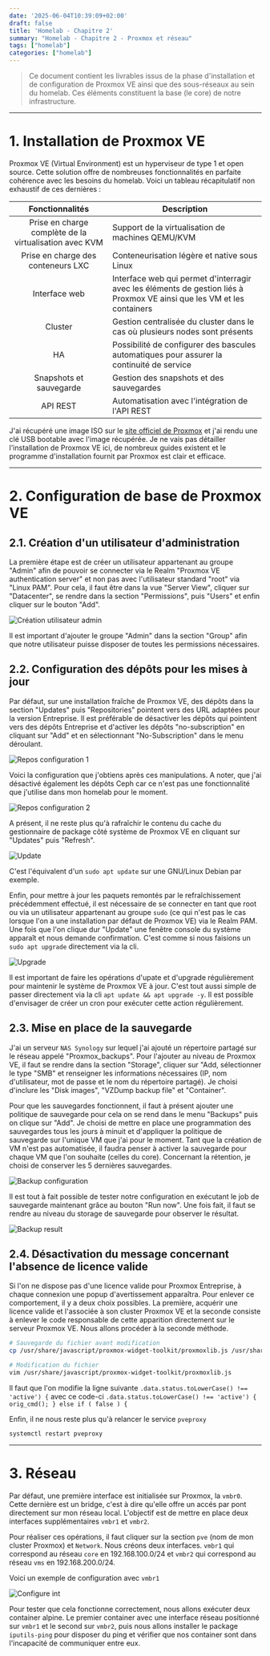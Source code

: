 ```yaml
---
date: '2025-06-04T10:39:09+02:00'
draft: false
title: 'Homelab - Chapitre 2'
summary: "Homelab - Chapitre 2 - Proxmox et réseau"
tags: ["homelab"]
categories: ["homelab"]
---
```


> Ce document contient les livrables issus de la phase d'installation et de configuration de Proxmox VE ainsi que des sous-réseaux au sein du homelab. Ces éléments constituent la base (le core) de notre infrastructure.

---

# 1. Installation de Proxmox VE

Proxmox VE (Virtual Environment) est un hyperviseur de type 1 et open source. Cette solution offre de nombreuses fonctionnalités en parfaite cohérence avec les besoins du homelab. Voici un tableau récapitulatif non exhaustif de ces dernières :

| Fonctionnalités      | Description      |
|:-:    |---    |
| Prise en charge complète de la virtualisation avec KVM     | Support de la virtualisation de machines QEMU/KVM     |
| Prise en charge des conteneurs LXC     | Conteneurisation légère et native sous Linux    |
| Interface web     | Interface web qui permet d'interragir avec les éléments de gestion liés à Proxmox VE ainsi que les VM et les containers     |
| Cluster     | Gestion centralisée du cluster dans le cas où plusieurs nodes sont présents    |
| HA     | Possibilité de configurer des bascules automatiques pour assurer la continuité de service     |
| Snapshots et sauvegarde     | Gestion des snapshots et des sauvegardes    |
| API REST    | Automatisation avec l'intégration de l'API REST    |

J'ai récupéré une image ISO sur le [site officiel de Proxmox](https://www.proxmox.com/en/) et j'ai rendu une clé USB bootable avec l'image récupérée. Je ne vais pas détailler l'installation de Proxmox VE ici, de nombreux guides existent et le programme d'installation fournit par Proxmox est clair et efficace.

---

# 2. Configuration de base de Proxmox VE

## 2.1. Création d'un utilisateur d'administration

La première étape est de créer un utilisateur appartenant au groupe "Admin" afin de pouvoir se connecter via le Realm "Proxmox VE authentication server" et non pas avec l'utilisateur standard "root" via "Linux PAM". Pour cela, il faut être dans la vue "Server View", cliquer sur "Datacenter", se rendre dans la section "Permissions", puis "Users" et enfin cliquer sur le bouton "Add".

![Création utilisateur admin](/images/creation_utilisateur_admin.png)

Il est important d'ajouter le groupe "Admin" dans la section "Group" afin que notre utilisateur puisse disposer de toutes les permissions nécessaires.

## 2.2. Configuration des dépôts pour les mises à jour

Par défaut, sur une installation fraîche de Proxmox VE, des dépôts dans la section "Updates" puis "Repositories" pointent vers des URL adaptées pour la version Entreprise. 
Il est préférable de désactiver les dépôts qui pointent vers des dépôts Entreprise et d'activer les dépôts "no-subscription" en cliquant sur "Add" et en sélectionnant "No-Subscription" dans le menu déroulant.

![Repos configuration 1](/images/repos-configuration-1.png)

Voici la configuration que j'obtiens après ces manipulations. A noter, que j'ai désactivé également les dépôts Ceph car ce n'est pas une fonctionnalité que j'utilise dans mon homelab pour le moment.

![Repos configuration 2](/images/repos-configuration-2.png)

A présent, il ne reste plus qu'à rafraîchir le contenu du cache du gestionnaire de package côté système de Proxmox VE en cliquant sur "Updates" puis "Refresh".

![Update](/images/update.png)

C'est l'équivalent d'un `sudo apt update` sur une GNU/Linux Debian par exemple.

Enfin, pour mettre à jour les paquets remontés par le refraîchissement précédemment effectué, il est nécessaire de se connecter en tant que root ou via un utilisateur appartenant au groupe `sudo` (ce qui n'est pas le cas lorsque l'on a une installation par défaut de Proxmox VE) via le Realm PAM. Une fois que l'on clique dur "Update" une fenêtre console du système apparaît et nous demande confirmation. C'est comme si nous faisions un `sudo apt upgrade` directement via la cli.

![Upgrade](/images/upgrade.png)

Il est important de faire les opérations d'upate et d'upgrade régulièrement pour maintenir le système de Proxmox VE à jour. C'est tout aussi simple de passer directement via la cli `apt update && apt upgrade -y`. Il est possible d'envisager de créer un cron pour exécuter cette action régulièrement.

## 2.3. Mise en place de la sauvegarde

J'ai un serveur `NAS Synology` sur lequel j'ai ajouté un répertoire partagé sur le réseau appelé "Proxmox_backups". Pour l'ajouter au niveau de Proxmox VE, il faut se rendre dans la section "Storage", cliquer sur "Add, sélectionner le type "SMB" et renseigner les informations nécessaires (IP, nom d'utilisateur, mot de passe et le nom du répertoire partagé). Je choisi d'inclure les "Disk images", "VZDump backup file" et "Container".

Pour que les sauvegardes fonctionnent, il faut à présent ajouter une politique de sauvegarde pour cela on se rend dans le menu "Backups" puis on clique sur "Add". Je choisi de mettre en place une programmation des sauvegardes tous les jours à minuit et d'appliquer la politique de sauvegarde sur l'unique VM que j'ai pour le moment. Tant que la création de VM n'est pas automatisée, il faudra penser à activer la sauvegarde pour chaque VM que l'on souhaite (celles du core). Concernant la rétention, je choisi de conserver les 5 dernières sauvegardes.

![Backup configuration](/images/backup-configuration.png)

Il est tout à fait possible de tester notre configuration en exécutant le job de sauvegarde maintenant grâce au bouton "Run now". Une fois fait, il faut se rendre au niveau du storage de sauvegarde pour observer le résultat.

![Backup result](/images/backup-result.png)

## 2.4. Désactivation du message concernant l'absence de licence valide

Si l'on ne dispose pas d'une licence valide pour Proxmox Entreprise, à chaque connexion une popup d'avertissement apparaîtra. Pour enlever ce comportement, il y a deux choix possibles. La première, acquérir une licence valide et l'associée à son cluster Proxmox VE et la seconde consiste à enlever le code responsable de cette apparition directement sur le serveur Proxmox VE. Nous allons procéder à la seconde méthode.

```bash
# Sauvegarde du fichier avant modification
cp /usr/share/javascript/proxmox-widget-toolkit/proxmoxlib.js /usr/share/javascript/proxmox-widget-toolkit/proxmoxlib.js.bak
```

```bash
# Modification du fichier
vim /usr/share/javascript/proxmox-widget-toolkit/proxmoxlib.js
```

Il faut que l'on modifie la ligne suivante `.data.status.toLowerCase() !== 'active') {` avec ce code-ci `.data.status.toLowerCase() !== 'active') { orig_cmd(); } else if ( false ) {`

Enfin, il ne nous reste plus qu'à relancer le service `pveproxy`

```bash
systemctl restart pveproxy
```

---

# 3. Réseau

Par défaut, une première interface est initialisée sur Proxmox, la `vmbr0`. Cette dernière est un bridge, c'est à dire qu'elle offre un accés par pont directement sur mon réseau local. L'objectif est de mettre en place deux interfaces supplémentaires `vmbr1` et `vmbr2`.

Pour réaliser ces opérations, il faut cliquer sur la section `pve` (nom de mon cluster Proxmox) et `Network`. Nous créons deux interfaces. `vmbr1` qui correspond au réseau `core` en 192.168.100.0/24 et `vmbr2` qui correspond au réseau `vms` en 192.168.200.0/24.

Voici un exemple de configuration avec `vmbr1`

![Configure int](/images/configure-int.png)

Pour tester que cela fonctionne correctement, nous allons exécuter deux container alpine. Le premier container avec une interface réseau positionné sur `vmbr1` et le second sur `vmbr2`, puis nous allons installer le package `iputils-ping` pour disposer du ping et vérifier que nos container sont dans l'incapacité de communiquer entre eux.
